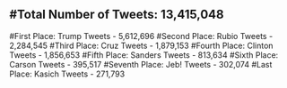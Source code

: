 #Total Number of Tweets: 13,415,048 
---
#First Place: Trump Tweets - 5,612,696
#Second Place: Rubio Tweets - 2,284,545
#Third Place: Cruz Tweets - 1,879,153
#Fourth Place: Clinton Tweets - 1,856,653
#Fifth Place: Sanders Tweets - 813,634
#Sixth Place: Carson Tweets - 395,517
#Seventh Place: Jeb! Tweets - 302,074
#Last Place: Kasich Tweets - 271,793
